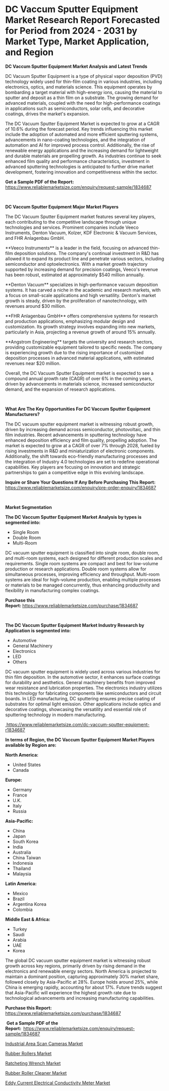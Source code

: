 <p><h1>DC Vaccum Sputter Equipment Market Research Report Forecasted for Period from 2024 -  2031 by Market Type, Market Application, and Region</h1></p><p><strong>DC Vaccum Sputter Equipment Market Analysis and Latest Trends</strong></p>
<p><p>DC Vacuum Sputter Equipment is a type of physical vapor deposition (PVD) technology widely used for thin-film coating in various industries, including electronics, optics, and materials science. This equipment operates by bombarding a target material with high-energy ions, causing the material to sputter and deposit as a thin film on a substrate. The growing demand for advanced materials, coupled with the need for high-performance coatings in applications such as semiconductors, solar cells, and decorative coatings, drives the market's expansion.</p><p>The DC Vacuum Sputter Equipment Market is expected to grow at a CAGR of 10.6% during the forecast period. Key trends influencing this market include the adoption of automated and more efficient sputtering systems, advancements in nano-coating technologies, and the integration of automation and AI for improved process control. Additionally, the rise of renewable energy applications and the increasing demand for lightweight and durable materials are propelling growth. As industries continue to seek enhanced film quality and performance characteristics, investment in advanced sputtering technologies is anticipated to further drive market development, fostering innovation and competitiveness within the sector.</p></p>
<p><strong>Get a Sample PDF of the Report:&nbsp;</strong> <a href="https://www.reliablemarketsize.com/enquiry/request-sample/1834687?utm_campaign=1180&utm_medium=2&utm_source=Github&utm_content=ia&utm_term=16102024&utm_id=dc-vaccum-sputter-equipment">https://www.reliablemarketsize.com/enquiry/request-sample/1834687</a></p>
<p>&nbsp;</p>
<p><strong>DC Vaccum Sputter Equipment Major Market Players</strong></p>
<p><p>The DC Vacuum Sputter Equipment market features several key players, each contributing to the competitive landscape through unique technologies and services. Prominent companies include Veeco Instruments, Denton Vacuum, Kolzer, KDF Electronic & Vacuum Services, and FHR Anlagenbau GmbH.</p><p>**Veeco Instruments** is a leader in the field, focusing on advanced thin-film deposition solutions. The company's continual investment in R&D has allowed it to expand its product line and penetrate various sectors, including semiconductor and optoelectronics. With a market growth trajectory supported by increasing demand for precision coatings, Veeco's revenue has been robust, estimated at approximately $540 million annually.</p><p>**Denton Vacuum** specializes in high-performance vacuum deposition systems. It has carved a niche in the academic and research markets, with a focus on small-scale applications and high versatility. Denton's market growth is steady, driven by the proliferation of nanotechnology, with revenues around $30 million.</p><p>**FHR Anlagenbau GmbH** offers comprehensive systems for research and production applications, emphasizing modular design and customization. Its growth strategy involves expanding into new markets, particularly in Asia, projecting a revenue growth of around 15% annually.</p><p>**Angstrom Engineering** targets the university and research sectors, providing customizable equipment tailored to specific needs. The company is experiencing growth due to the rising importance of customized deposition processes in advanced material applications, with estimated revenues near $20 million.</p><p>Overall, the DC Vacuum Sputter Equipment market is expected to see a compound annual growth rate (CAGR) of over 6% in the coming years, driven by advancements in materials science, increased semiconductor demand, and the expansion of research applications.</p></p>
<p>&nbsp;</p>
<p><strong>What Are The Key Opportunities For DC Vaccum Sputter Equipment Manufacturers?</strong></p>
<p><p>The DC vacuum sputter equipment market is witnessing robust growth, driven by increasing demand across semiconductor, photovoltaic, and thin film industries. Recent advancements in sputtering technology have enhanced deposition efficiency and film quality, propelling adoption. The market is expected to grow at a CAGR of over 7% through 2028, fueled by rising investments in R&D and miniaturization of electronic components. Additionally, the shift towards eco-friendly manufacturing processes and the integration of Industry 4.0 technologies are set to redefine operational capabilities. Key players are focusing on innovation and strategic partnerships to gain a competitive edge in this evolving landscape.</p></p>
<p><strong>Inquire or Share Your Questions If Any Before Purchasing This Report:</strong> <a href="https://www.reliablemarketsize.com/enquiry/pre-order-enquiry/1834687?utm_campaign=1180&utm_medium=2&utm_source=Github&utm_content=ia&utm_term=16102024&utm_id=dc-vaccum-sputter-equipment">https://www.reliablemarketsize.com/enquiry/pre-order-enquiry/1834687</a></p>
<p>&nbsp;</p>
<p><strong>Market Segmentation</strong></p>
<p><strong>The DC Vaccum Sputter Equipment Market Analysis by types is segmented into:</strong></p>
<p><ul><li>Single Room</li><li>Double Room</li><li>Multi-Room</li></ul></p>
<p><p>DC vacuum sputter equipment is classified into single room, double room, and multi-room systems, each designed for different production scales and requirements. Single room systems are compact and best for low-volume production or research applications. Double room systems allow for simultaneous processes, improving efficiency and throughput. Multi-room systems are ideal for high-volume production, enabling multiple processes or materials to be managed concurrently, thus enhancing productivity and flexibility in manufacturing complex coatings.</p></p>
<p><strong>Purchase this Report:&nbsp;</strong><a href="https://www.reliablemarketsize.com/purchase/1834687?utm_campaign=1180&utm_medium=2&utm_source=Github&utm_content=ia&utm_term=16102024&utm_id=dc-vaccum-sputter-equipment">https://www.reliablemarketsize.com/purchase/1834687</a></p>
<p>&nbsp;</p>
<p><strong>The DC Vaccum Sputter Equipment Market Industry Research by Application is segmented into:</strong></p>
<p><ul><li>Automotive</li><li>General Machinery</li><li>Electronics</li><li>LED</li><li>Others</li></ul></p>
<p><p>DC vacuum sputter equipment is widely used across various industries for thin film deposition. In the automotive sector, it enhances surface coatings for durability and aesthetics. General machinery benefits from improved wear resistance and lubrication properties. The electronics industry utilizes this technology for fabricating components like semiconductors and circuit boards. In LED manufacturing, DC sputtering ensures precise coating of substrates for optimal light emission. Other applications include optics and decorative coatings, showcasing the versatility and essential role of sputtering technology in modern manufacturing.</p></p>
<p><a href="https://www.reliablemarketsize.com/dc-vaccum-sputter-equipment-r1834687?utm_campaign=1180&utm_medium=2&utm_source=Github&utm_content=ia&utm_term=16102024&utm_id=dc-vaccum-sputter-equipment">&nbsp;https://www.reliablemarketsize.com/dc-vaccum-sputter-equipment-r1834687</a></p>
<p><strong>In terms of Region, the DC Vaccum Sputter Equipment Market Players available by Region are:</strong></p>
<p>
    <p> <strong> North America: </strong>
        <ul>
            <li>United States</li>
            <li>Canada</li>
        </ul>
        </p> 
    <p> <strong> Europe: </strong>
        <ul>
            <li>Germany</li>
            <li>France</li>
            <li>U.K.</li>
            <li>Italy</li>
            <li>Russia</li>
        </ul>
        </p> 
    <p> <strong> Asia-Pacific: </strong>
        <ul>
            <li>China</li>
            <li>Japan</li>
            <li>South Korea</li>
            <li>India</li>
            <li>Australia</li>
            <li>China Taiwan</li>
            <li>Indonesia</li>
            <li>Thailand</li>
            <li>Malaysia</li>
        </ul>
        </p> 
    <p> <strong> Latin America: </strong>
        <ul>
            <li>Mexico</li>
            <li>Brazil</li>
            <li>Argentina Korea</li>
            <li>Colombia</li>
        </ul>
        </p> 
    <p> <strong> Middle East & Africa: </strong>
        <ul>
            <li>Turkey</li>
            <li>Saudi</li>
            <li>Arabia</li>
            <li>UAE</li>
            <li>Korea</li>
        </ul>
    </p>
    </p>
<p><p>The global DC vacuum sputter equipment market is witnessing robust growth across key regions, primarily driven by rising demand in the electronics and renewable energy sectors. North America is projected to maintain a dominant position, capturing approximately 30% market share, followed closely by Asia-Pacific at 28%. Europe holds around 25%, while China is emerging rapidly, accounting for about 17%. Future trends suggest that Asia-Pacific will experience the highest growth rate due to technological advancements and increasing manufacturing capabilities.</p></p>
<p><strong>Purchase this Report: </strong><a href="https://www.reliablemarketsize.com/purchase/1834687?utm_campaign=1180&utm_medium=2&utm_source=Github&utm_content=ia&utm_term=16102024&utm_id=dc-vaccum-sputter-equipment">https://www.reliablemarketsize.com/purchase/1834687</a></p>
<p>&nbsp;<strong>Get a Sample PDF of the Report:&nbsp;&nbsp;</strong><a href="https://www.reliablemarketsize.com/enquiry/request-sample/1834687?utm_campaign=1180&utm_medium=2&utm_source=Github&utm_content=ia&utm_term=16102024&utm_id=dc-vaccum-sputter-equipment">https://www.reliablemarketsize.com/enquiry/request-sample/1834687</a></p>
<p><strong></strong></p>
<p><p><a href="https://issuu.com/reportprime-2/docs/industrial-area-scan-cameras-market_fb3951d965ce79?utm_campaign=1180&utm_medium=2&utm_source=Github&utm_content=ia&utm_term=16102024&utm_id=dc-vaccum-sputter-equipment">Industrial Area Scan Cameras Market</a></p><p><a href="https://www.linkedin.com/pulse/rubber-rollers-market-penetration-strategies-untapped-markets-eyvfe?trk=public_post_embed_feed-article-content&utm_campaign=1180&utm_medium=2&utm_source=Github&utm_content=ia&utm_term=16102024&utm_id=dc-vaccum-sputter-equipment">Rubber Rollers Market</a></p><p><a href="https://github.com/zenap1yahrovat/Market-Research-Report-List-1/blob/main/ratcheting-wrench-market.md?utm_campaign=1180&utm_medium=2&utm_source=Github&utm_content=ia&utm_term=16102024&utm_id=dc-vaccum-sputter-equipment">Ratcheting Wrench Market</a></p><p><a href="https://www.linkedin.com/pulse/rubber-roller-cleaner-market-global-insights-regional-nuhae?trk=public_post_embed_feed-article-content&utm_campaign=1180&utm_medium=2&utm_source=Github&utm_content=ia&utm_term=16102024&utm_id=dc-vaccum-sputter-equipment">Rubber Roller Cleaner Market</a></p><p><a href="https://issuu.com/reportprime-2/docs/eddy-current-electrical-conductivit_193f1d7b6ea0a0?utm_campaign=1180&utm_medium=2&utm_source=Github&utm_content=ia&utm_term=16102024&utm_id=dc-vaccum-sputter-equipment">Eddy Current Electrical Conductivity Meter Market</a></p></p>